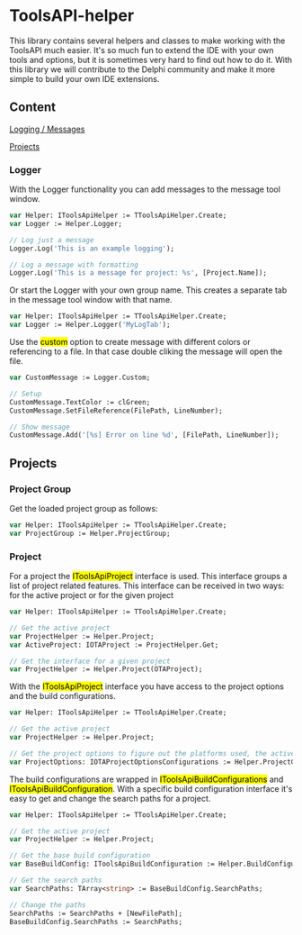 # ToolsAPI-helper
This library contains several helpers and classes to make working with the ToolsAPI much easier.
It's so much fun to extend the IDE with your own tools and options, but it is sometimes very hard to find out how to do it.
With this library we will contribute to the Delphi community and make it more simple to build your own IDE extensions.

## Content
[Logging / Messages](#Logger)

[Projects](#Projects)

### Logger
With the Logger functionality you can add messages to the message tool window.

```Pascal
var Helper: IToolsApiHelper := TToolsApiHelper.Create;
var Logger := Helper.Logger;

// Log just a message
Logger.Log('This is an example logging');

// Log a message with formatting
Logger.Log('This is a message for project: %s', [Project.Name]);

```

Or start the Logger with your own group name. This creates a separate tab in the message tool window with that name.

```Pascal
var Helper: IToolsApiHelper := TToolsApiHelper.Create;
var Logger := Helper.Logger('MyLogTab');
```

Use the <mark>custom</mark> option to create message with different colors or referencing to a file. In that case double cliking the message will open the file.

```Pascal
var CustomMessage := Logger.Custom;

// Setup
CustomMessage.TextColor := clGreen;
CustomMessage.SetFileReference(FilePath, LineNumber);

// Show message
CustomMessage.Add('[%s] Error on line %d', [FilePath, LineNumber]);
```

## Projects

### Project Group

Get the loaded project group as follows:

```Pascal
var Helper: IToolsApiHelper := TToolsApiHelper.Create;
var ProjectGroup := Helper.ProjectGroup;
```

### Project

For a project the <mark>IToolsApiProject</mark> interface is used. This interface groups a list of project related features.
This interface can be received in two ways: for the active project or for the given project

```Pascal
var Helper: IToolsApiHelper := TToolsApiHelper.Create;

// Get the active project
var ProjectHelper := Helper.Project;
var ActiveProject: IOTAProject := ProjectHelper.Get;

// Get the interface for a given project
var ProjectHelper := Helper.Project(OTAProject);
```

With the <mark>IToolsApiProject</mark> interface you have access to the project options and the build configurations.

```Pascal
var Helper: IToolsApiHelper := TToolsApiHelper.Create;

// Get the active project
var ProjectHelper := Helper.Project;

// Get the project options to figure out the platforms used, the active platform, etc.
var ProjectOptions: IOTAProjectOptionsConfigurations := Helper.ProjectConfigurations;
```

The build configurations are wrapped in <mark>IToolsApiBuildConfigurations</mark> and <mark>IToolsApiBuildConfiguration</mark>. With a specific build configuration interface it's easy to get and change the search paths for a project.

```Pascal
var Helper: IToolsApiHelper := TToolsApiHelper.Create;

// Get the active project
var ProjectHelper := Helper.Project;

// Get the base build configuration
var BaseBuildConfig: IToolsApiBuildConfiguration := Helper.BuildConfigurations.Base;

// Get the search paths
var SearchPaths: TArray<string> := BaseBuildConfig.SearchPaths;

// Change the paths
SearchPaths := SearchPaths + [NewFilePath];
BaseBuildConfig.SearchPaths := SearchPaths;
```







